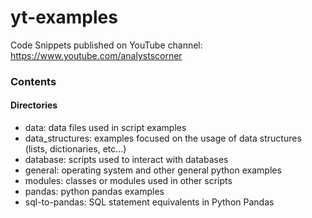 # yt-examples
Code Snippets published on YouTube channel: https://www.youtube.com/analystscorner

### Contents

#### Directories
- data: data files used in script examples
- data_structures: examples focused on the usage of data structures (lists, dictionaries, etc...)
- database: scripts used to interact with databases
- general: operating system and other general python examples
- modules: classes or modules used in other scripts
- pandas: python pandas examples
- sql-to-pandas: SQL statement equivalents in Python Pandas


